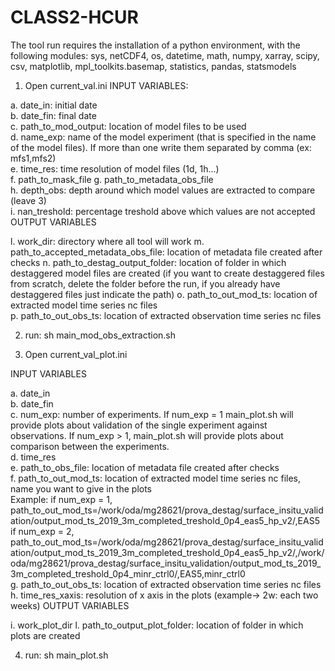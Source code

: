 # CLASS2-HCUR
The tool run requires the installation of a python environment, with the following modules: sys, netCDF4, os, datetime, math, numpy, xarray, scipy, csv, matplotlib, mpl_toolkits.basemap, statistics, pandas, statsmodels


1. Open current_val.ini
INPUT VARIABLES:

  a. date_in: initial date  
  b. date_fin: final date  
  c. path_to_mod_output: location of model files to be used  
  d. name_exp: name of the model experiment (that is specified in the name of the model files). If more than one write them separated by comma (ex: mfs1,mfs2)  
  e. time_res: time resolution of model files (1d, 1h...)  
  f. path_to_mask_file
  g. path_to_metadata_obs_file  
  h. depth_obs: depth around which model values are extracted to compare (leave 3)  
  i. nan_treshold: percentage treshold above which values are not accepted
 OUTPUT VARIABLES
 
  l. work_dir: directory where all tool will work
  m. path_to_accepted_metadata_obs_file: location of metadata file created after checks
  n. path_to_destag_output_folder: location of folder in which destaggered model files are created (if you want to create destaggered files from scratch, delete the folder before the run, if you already have destaggered files just indicate the path) 
  o. path_to_out_mod_ts: location of extracted model time series nc files  
  p. path_to_out_obs_ts: location of extracted observation time series nc files  
     
2. run: sh main_mod_obs_extraction.sh  

3. Open current_val_plot.ini  

INPUT VARIABLES

  a. date_in  
  b. date_fin  
  c. num_exp: number of experiments. If num_exp = 1 main_plot.sh will provide plots about validation of the single experiment against observations. If num_exp > 1, main_plot.sh will provide plots about comparison between the experiments.  
  d. time_res  
  e. path_to_obs_file: location of metadata file created after checks  
  f. path_to_out_mod_ts: location of extracted model time series nc files, name you want to give in the plots  
  Example: if num_exp = 1, path_to_out_mod_ts=/work/oda/mg28621/prova_destag/surface_insitu_validation/output_mod_ts_2019_3m_completed_treshold_0p4_eas5_hp_v2/,EAS5  
           if num_exp = 2, path_to_out_mod_ts=/work/oda/mg28621/prova_destag/surface_insitu_validation/output_mod_ts_2019_3m_completed_treshold_0p4_eas5_hp_v2/,/work/oda/mg28621/prova_destag/surface_insitu_validation/output_mod_ts_2019_3m_completed_treshold_0p4_minr_ctrl0/,EAS5,minr_ctrl0  
  g. path_to_out_obs_ts: location of extracted observation time series nc files
  h. time_res_xaxis: resolution of x axis in the plots (example-> 2w: each two weeks)
OUTPUT VARIABLES

  i. work_plot_dir
  l. path_to_output_plot_folder: location of folder in which plots are created  

4. run: sh main_plot.sh  
